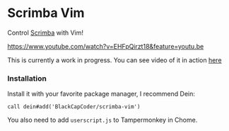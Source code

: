 # Scrimba Vim
Control [Scrimba](https://scrimba.com/) with Vim!

https://www.youtube.com/watch?v=EHFpQirzt18&feature=youtu.be

This is currently a work in progress. You can see video of it in action [here](https://youtu.be/EHFpQirzt18)

### Installation

Install it with your favorite package manager, I recommend Dein:

    call dein#add('BlackCapCoder/scrimba-vim')

You also need to add `userscript.js` to Tampermonkey in Chome.


